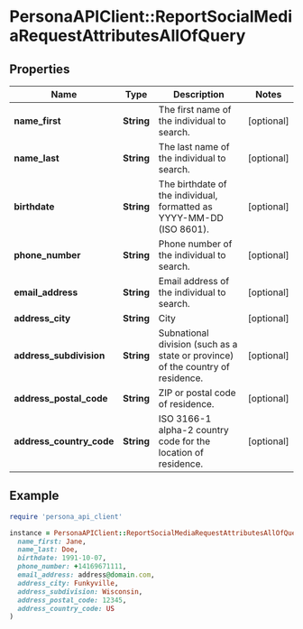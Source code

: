 # PersonaAPIClient::ReportSocialMediaRequestAttributesAllOfQuery

## Properties

| Name | Type | Description | Notes |
| ---- | ---- | ----------- | ----- |
| **name_first** | **String** | The first name of the individual to search. | [optional] |
| **name_last** | **String** | The last name of the individual to search. | [optional] |
| **birthdate** | **String** | The birthdate of the individual, formatted as YYYY-MM-DD (ISO 8601). | [optional] |
| **phone_number** | **String** | Phone number of the individual to search. | [optional] |
| **email_address** | **String** | Email address of the individual to search. | [optional] |
| **address_city** | **String** | City | [optional] |
| **address_subdivision** | **String** | Subnational division (such as a state or province) of the country of residence. | [optional] |
| **address_postal_code** | **String** | ZIP or postal code of residence. | [optional] |
| **address_country_code** | **String** | ISO 3166-1 alpha-2 country code for the location of residence. | [optional] |

## Example

```ruby
require 'persona_api_client'

instance = PersonaAPIClient::ReportSocialMediaRequestAttributesAllOfQuery.new(
  name_first: Jane,
  name_last: Doe,
  birthdate: 1991-10-07,
  phone_number: +14169671111,
  email_address: address@domain.com,
  address_city: Funkyville,
  address_subdivision: Wisconsin,
  address_postal_code: 12345,
  address_country_code: US
)
```

